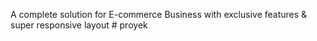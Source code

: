 A complete solution for E-commerce Business with exclusive features & super responsive layout
#   p r o y e k  
 